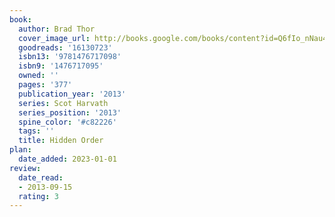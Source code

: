 ```yaml
---
book:
  author: Brad Thor
  cover_image_url: http://books.google.com/books/content?id=Q6fIo_nNau4C&printsec=frontcover&img=1&zoom=1&edge=curl&source=gbs_api
  goodreads: '16130723'
  isbn13: '9781476717098'
  isbn9: '1476717095'
  owned: ''
  pages: '377'
  publication_year: '2013'
  series: Scot Harvath
  series_position: '2013'
  spine_color: '#c82226'
  tags: ''
  title: Hidden Order
plan:
  date_added: 2023-01-01
review:
  date_read:
  - 2013-09-15
  rating: 3
---
```

